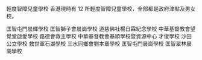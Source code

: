輕度智障兒童學校
香港現時有 12 所輕度智障兒童學校，全部都是政府津貼及男女校。

匡智屯門晨輝學校
匡智獅子會晨崗學校
道慈佛社楊日霖紀念學校
中華基督教會望覺堂啟愛學校
路德會救主學校
中華基督教會基順學校暨資源中心
才俊學校
沙田公立學校
救世軍石湖學校
三水同鄉會劉本章學校
匡智屯門晨崗學校
匡智翠林晨崗學校
